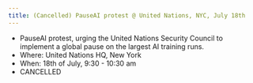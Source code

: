 ```yaml
---
title: (Cancelled) PauseAI protest @ United Nations, NYC, July 18th
---
```


- PauseAI protest, urging the United Nations Security Council to implement a global pause on the largest AI training runs.
- Where: United Nations HQ, New York
- When: 18th of July, 9:30 - 10:30 am
- CANCELLED

